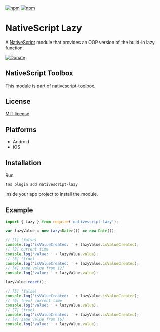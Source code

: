 [![npm](https://img.shields.io/npm/v/nativescript-lazy.svg)](https://www.npmjs.com/package/nativescript-lazy)
[![npm](https://img.shields.io/npm/dt/nativescript-lazy.svg?label=npm%20downloads)](https://www.npmjs.com/package/nativescript-lazy)

# NativeScript Lazy

A [NativeScript](https://nativescript.org/) module that provides an OOP version of the build-in lazy function.

[![Donate](https://img.shields.io/badge/Donate-PayPal-green.svg)](https://www.paypal.com/cgi-bin/webscr?cmd=_s-xclick&hosted_button_id=4JWGDG56RTZ5L)

## NativeScript Toolbox

This module is part of [nativescript-toolbox](https://github.com/mkloubert/nativescript-toolbox).

## License

[MIT license](https://raw.githubusercontent.com/mkloubert/nativescript-lazy/master/LICENSE)

## Platforms

* Android
* iOS

## Installation

Run

```bash
tns plugin add nativescript-lazy
```

inside your app project to install the module.

## Example

```typescript
import { Lazy } from require('nativescript-lazy');

var lazyValue = new Lazy<Date>(() => new Date());

// [1] (false)
console.log('isValueCreated: ' + lazyValue.isValueCreated);
// [2] current time
console.log('value: ' + lazyValue.value);
// [3] (true)
console.log('isValueCreated: ' + lazyValue.isValueCreated);
// [4] same value from [2]
console.log('value: ' + lazyValue.value);

lazyValue.reset();

// [5] (false)
console.log('isValueCreated: ' + lazyValue.isValueCreated);
// [6] (new) current time
console.log('value: ' + lazyValue.value);
// [7] (true)
console.log('isValueCreated: ' + lazyValue.isValueCreated);
// [8] same value from [6]
console.log('value: ' + lazyValue.value);
```
